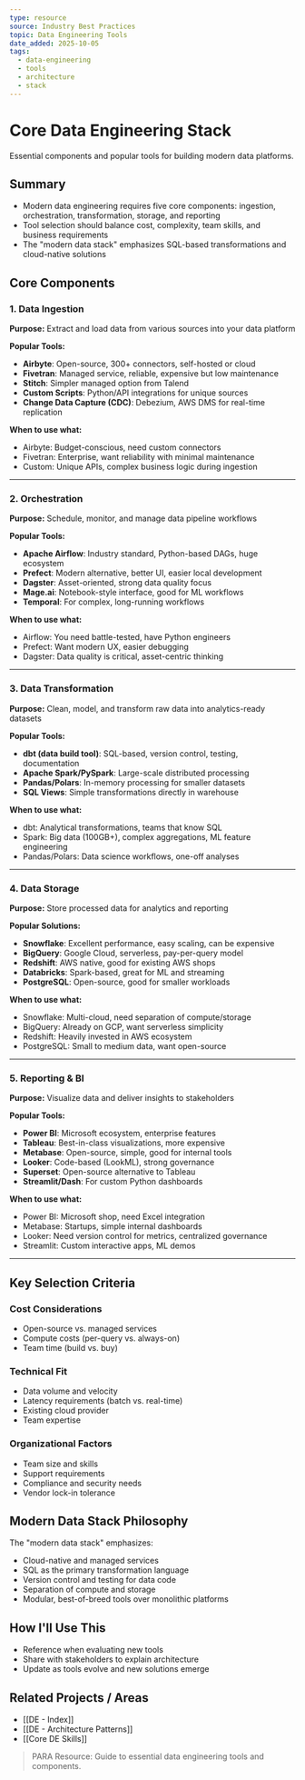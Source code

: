 ```yaml
---
type: resource
source: Industry Best Practices
topic: Data Engineering Tools
date_added: 2025-10-05
tags:
  - data-engineering
  - tools
  - architecture
  - stack
---
```


# Core Data Engineering Stack

Essential components and popular tools for building modern data platforms.

## Summary
- Modern data engineering requires five core components: ingestion, orchestration, transformation, storage, and reporting
- Tool selection should balance cost, complexity, team skills, and business requirements
- The "modern data stack" emphasizes SQL-based transformations and cloud-native solutions

## Core Components

### 1. Data Ingestion
**Purpose:** Extract and load data from various sources into your data platform

**Popular Tools:**
- **Airbyte**: Open-source, 300+ connectors, self-hosted or cloud
- **Fivetran**: Managed service, reliable, expensive but low maintenance
- **Stitch**: Simpler managed option from Talend
- **Custom Scripts**: Python/API integrations for unique sources
- **Change Data Capture (CDC)**: Debezium, AWS DMS for real-time replication

**When to use what:**
- Airbyte: Budget-conscious, need custom connectors
- Fivetran: Enterprise, want reliability with minimal maintenance
- Custom: Unique APIs, complex business logic during ingestion

---

### 2. Orchestration
**Purpose:** Schedule, monitor, and manage data pipeline workflows

**Popular Tools:**
- **Apache Airflow**: Industry standard, Python-based DAGs, huge ecosystem
- **Prefect**: Modern alternative, better UI, easier local development
- **Dagster**: Asset-oriented, strong data quality focus
- **Mage.ai**: Notebook-style interface, good for ML workflows
- **Temporal**: For complex, long-running workflows

**When to use what:**
- Airflow: You need battle-tested, have Python engineers
- Prefect: Want modern UX, easier debugging
- Dagster: Data quality is critical, asset-centric thinking

---

### 3. Data Transformation
**Purpose:** Clean, model, and transform raw data into analytics-ready datasets

**Popular Tools:**
- **dbt (data build tool)**: SQL-based, version control, testing, documentation
- **Apache Spark/PySpark**: Large-scale distributed processing
- **Pandas/Polars**: In-memory processing for smaller datasets
- **SQL Views**: Simple transformations directly in warehouse

**When to use what:**
- dbt: Analytical transformations, teams that know SQL
- Spark: Big data (100GB+), complex aggregations, ML feature engineering
- Pandas/Polars: Data science workflows, one-off analyses

---

### 4. Data Storage
**Purpose:** Store processed data for analytics and reporting

**Popular Solutions:**
- **Snowflake**: Excellent performance, easy scaling, can be expensive
- **BigQuery**: Google Cloud, serverless, pay-per-query model
- **Redshift**: AWS native, good for existing AWS shops
- **Databricks**: Spark-based, great for ML and streaming
- **PostgreSQL**: Open-source, good for smaller workloads

**When to use what:**
- Snowflake: Multi-cloud, need separation of compute/storage
- BigQuery: Already on GCP, want serverless simplicity
- Redshift: Heavily invested in AWS ecosystem
- PostgreSQL: Small to medium data, want open-source

---

### 5. Reporting & BI
**Purpose:** Visualize data and deliver insights to stakeholders

**Popular Tools:**
- **Power BI**: Microsoft ecosystem, enterprise features
- **Tableau**: Best-in-class visualizations, more expensive
- **Metabase**: Open-source, simple, good for internal tools
- **Looker**: Code-based (LookML), strong governance
- **Superset**: Open-source alternative to Tableau
- **Streamlit/Dash**: For custom Python dashboards

**When to use what:**
- Power BI: Microsoft shop, need Excel integration
- Metabase: Startups, simple internal dashboards
- Looker: Need version control for metrics, centralized governance
- Streamlit: Custom interactive apps, ML demos

---

## Key Selection Criteria

### Cost Considerations
- Open-source vs. managed services
- Compute costs (per-query vs. always-on)
- Team time (build vs. buy)

### Technical Fit
- Data volume and velocity
- Latency requirements (batch vs. real-time)
- Existing cloud provider
- Team expertise

### Organizational Factors
- Team size and skills
- Support requirements
- Compliance and security needs
- Vendor lock-in tolerance

## Modern Data Stack Philosophy
The "modern data stack" emphasizes:
- Cloud-native and managed services
- SQL as the primary transformation language
- Version control and testing for data code
- Separation of compute and storage
- Modular, best-of-breed tools over monolithic platforms

## How I'll Use This
- Reference when evaluating new tools
- Share with stakeholders to explain architecture
- Update as tools evolve and new solutions emerge

## Related Projects / Areas
- [[DE - Index]]
- [[DE - Architecture Patterns]]
- [[Core DE Skills]]

> PARA Resource: Guide to essential data engineering tools and components.
